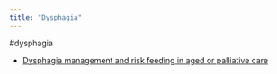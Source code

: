 ```yaml
---
title: "Dysphagia"
---
```


#dysphagia
- [Dysphagia management and risk feeding in aged or palliative care](cpd/dysphagia/dysphagia-riskfeed-pallcare.md)
